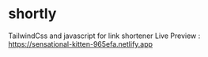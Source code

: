 # shortly
TailwindCss and javascript for link shortener
Live Preview : https://sensational-kitten-965efa.netlify.app
